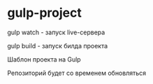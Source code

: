 # gulp-project

gulp watch - запуск live-сервера

gulp build - запуск билда проекта

Шаблон проекта на Gulp

Репозиторий будет со временем обновляться
